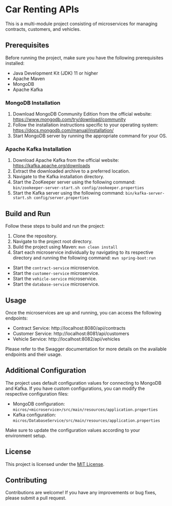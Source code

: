 # Car Renting APIs

This is a multi-module project consisting of microservices for managing contracts, customers, and vehicles.

## Prerequisites

Before running the project, make sure you have the following prerequisites installed:

- Java Development Kit (JDK) 11 or higher
- Apache Maven
- MongoDB
- Apache Kafka

### MongoDB Installation

1. Download MongoDB Community Edition from the official website: https://www.mongodb.com/try/download/community
2. Follow the installation instructions specific to your operating system: https://docs.mongodb.com/manual/installation/
3. Start MongoDB server by running the appropriate command for your OS.

### Apache Kafka Installation

1. Download Apache Kafka from the official website: https://kafka.apache.org/downloads
2. Extract the downloaded archive to a preferred location.
3. Navigate to the Kafka installation directory.
4. Start the ZooKeeper server using the following command: ``` bin/zookeeper-server-start.sh config/zookeeper.properties ```
5. Start the Kafka server using the following command: ```bin/kafka-server-start.sh config/server.properties```


## Build and Run

Follow these steps to build and run the project:

1. Clone the repository.
2. Navigate to the project root directory.
3. Build the project using Maven: ```mvn clean install```
4. Start each microservice individually by navigating to its respective directory and running the following command: ```mvn spring-boot:run```

- Start the `contract-service` microservice.
- Start the `customer-service` microservice.
- Start the `vehicle-service` microservice.
- Start the `database-service` microservice.

## Usage

Once the microservices are up and running, you can access the following endpoints:

- Contract Service: http://localhost:8080/api/contracts
- Customer Service: http://localhost:8081/api/customers
- Vehicle Service: http://localhost:8082/api/vehicles

Please refer to the Swagger documentation for more details on the available endpoints and their usage.

## Additional Configuration

The project uses default configuration values for connecting to MongoDB and Kafka. If you have custom configurations, you can modify the respective configuration files:

- MongoDB configuration: `micros/<microservice>/src/main/resources/application.properties`
- Kafka configuration: `micros/DatabaseService/src/main/resources/application.properties`

Make sure to update the configuration values according to your environment setup.

## License

This project is licensed under the [MIT License](https://github.com/Mohanad-ALNUNU/CarRenting-Mircoservices-back/blob/master/LICENSE).


## Contributing

Contributions are welcome! If you have any improvements or bug fixes, please submit a pull request.
